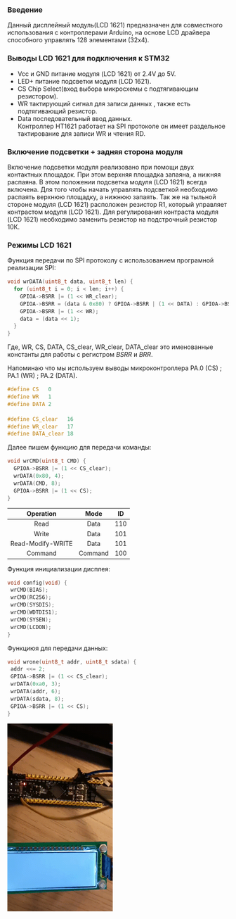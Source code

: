 ### Введение  
Данный дисплейный модуль(LCD 1621) предназначен для совместного использования с контроллерами Arduino, на основе LCD драйвера способного управлять 128 элементами (32x4).  

### Выводы LCD 1621 для подключения к STM32 
- Vcc и GND питание модуля (LCD 1621) от 2.4V до 5V.  
- LED+ питание подсветки  модуля (LCD 1621).  
- CS  Chip Select(вход выбора микросхемы с подтягивающим резистором).  
- WR тактирующий сигнал для записи данных , также есть подтягивающий резистор.  
- Data последовательный ввод данных.  
Контроллер HT1621 работает на SPI протоколе он имеет раздельное тактирование для записи WR и чтения RD.  

### Включение подсветки + задняя сторона модуля  
Включение подсветки модуля реализовано при помощи двух контактных площадок. При этом верхняя площадка запаяна, а нижняя распаяна. В этом положении подсветка модуля (LCD 1621) всегда включена. Для того чтобы начать управлять подсветкой необходимо распаять верхнюю площадку, а нижнюю запаять. Так же на тыльной стороне модуля (LCD 1621) расположен резистор R1, который управляет контрастом  модуля (LCD 1621). Для регулирования контраста  модуля (LCD 1621) необходимо заменить резистор на подстрочный резистор 10К.  

### Режимы LCD 1621  

Функция передачи по SPI протоколу с использованием програмной реализации SPI:

~~~C
void wrDATA(uint8_t data, uint8_t len) {
  for (uint8_t i = 0; i < len; i++) {
	GPIOA->BSRR |= (1 << WR_clear);
	GPIOA->BSRR = (data & 0x80) ? GPIOA->BSRR | (1 << DATA) : GPIOA->BSRR | (1 << DATA_clear);
	GPIOA->BSRR |= (1 << WR);
    data = (data << 1);
  }
}
~~~  
Где, WR, CS, DATA, CS_clear, WR_clear, DATA_clear это именованные константы для работы с регистром  _BSRR_ и _BRR_.  

Напоминаю что мы используем выводы микроконтроллера PA.0 (CS) ; PA.1 (WR) ; PA.2 (DATA).  

~~~C
#define CS   0
#define WR   1
#define DATA 2

#define CS_clear   16
#define WR_clear   17
#define DATA_clear 18
~~~  

Далее пишем функцию для передачи команды:  
~~~C
void wrCMD(uint8_t CMD) {
  GPIOA->BSRR |= (1 << CS_clear);
  wrDATA(0x80, 4);
  wrDATA(CMD, 8);
  GPIOA->BSRR |= (1 << CS);
}
~~~

|Operation         |    Mode     | ID    |
|:----------------:|:-----------:|:-----:|
|Read              |Data         | 110   |
|Write             |Data         | 101   |
|Read-Modify-WRITE |Data         | 101   |
|Command           |Command      | 100   |  

 Функция инициализации дисплея:  
 ~~~C
void config(void) {
  wrCMD(BIAS);
  wrCMD(RC256);
  wrCMD(SYSDIS);
  wrCMD(WDTDIS1);
  wrCMD(SYSEN);
  wrCMD(LCDON);
}
 ~~~  
 Функциюя для передачи данных:  
 ~~~C
void wrone(uint8_t addr, uint8_t sdata) {
  addr <<= 2;
  GPIOA->BSRR |= (1 << CS_clear);
  wrDATA(0xa0, 3);
  wrDATA(addr, 6);
  wrDATA(sdata, 8);
  GPIOA->BSRR |= (1 << CS);
}
 ~~~  
 
![Battery_levels](https://github.com/ScuratovaAnna/STM32G431/blob/main/002_STM32CubeIDE/002_HT1621/GIF/001.gif)  
